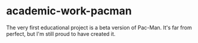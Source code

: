 # academic-work-pacman

The very first educational project is a beta version of Pac-Man.
It's far from perfect, but I'm still proud to have created it.
